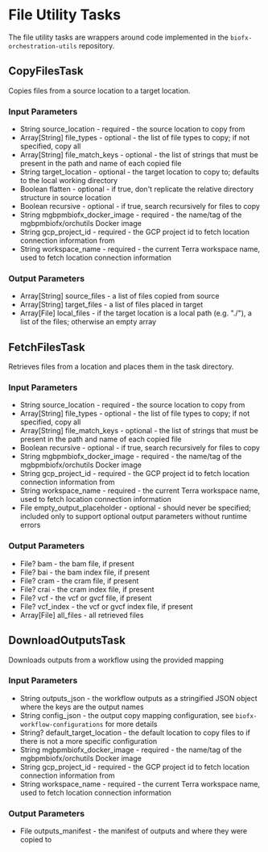 # File Utility Tasks
The file utility tasks are wrappers around code implemented in the `biofx-orchestration-utils` repository.

## CopyFilesTask
Copies files from a source location to a target location.

### Input Parameters
* String source_location - required - the source location to copy from
* Array[String] file_types - optional - the list of file types to copy; if not specified, copy all
* Array[String] file_match_keys - optional - the list of strings that must be present in the path and name of each copied file
* String target_location - optional - the target location to copy to; defaults to the local working directory
* Boolean flatten - optional - if true, don't replicate the relative directory structure in source location
* Boolean recursive - optional - if true, search recursively for files to copy
* String mgbpmbiofx_docker_image - required - the name/tag of the mgbpmbiofx/orchutils Docker image
* String gcp_project_id - required - the GCP project id to fetch location connection information from
* String workspace_name - required - the current Terra workspace name, used to fetch location connection information

### Output Parameters
* Array[String] source_files - a list of files copied from source
* Array[String] target_files - a list of files placed in target
* Array[File] local_files - if the target location is a local path (e.g. "./"), a list of the files; otherwise an empty array

## FetchFilesTask
Retrieves files from a location and places them in the task directory.

### Input Parameters
* String source_location - required - the source location to copy from
* Array[String] file_types - optional - the list of file types to copy; if not specified, copy all
* Array[String] file_match_keys - optional - the list of strings that must be present in the path and name of each copied file
* Boolean recursive - optional - if true, search recursively for files to copy
* String mgbpmbiofx_docker_image - required - the name/tag of the mgbpmbiofx/orchutils Docker image
* String gcp_project_id - required - the GCP project id to fetch location connection information from
* String workspace_name - required - the current Terra workspace name, used to fetch location connection information
* File empty_output_placeholder - optional - should never be specified; included only to support optional output parameters without runtime errors

### Output Parameters
* File? bam - the bam file, if present
* File? bai - the bam index file, if present
* File? cram - the cram file, if present
* File? crai - the cram index file, if present
* File? vcf - the vcf or gvcf file, if present
* File? vcf_index - the vcf or gvcf index file, if present
* Array[File] all_files - all retrieved files

## DownloadOutputsTask
Downloads outputs from a workflow using the provided mapping

### Input Parameters
* String outputs_json - the workflow outputs as a stringified JSON object where the keys are the output names
* String config_json - the output copy mapping configuration, see `biofx-workflow-configurations` for more details
* String? default_target_location - the default location to copy files to if there is not a more specific configuration
* String mgbpmbiofx_docker_image - required - the name/tag of the mgbpmbiofx/orchutils Docker image
* String gcp_project_id - required - the GCP project id to fetch location connection information from
* String workspace_name - required - the current Terra workspace name, used to fetch location connection information

### Output Parameters
* File outputs_manifest - the manifest of outputs and where they were copied to


